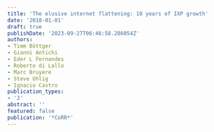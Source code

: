 ```yaml
---
title: 'The elusive internet flattening: 10 years of IXP growth'
date: '2018-01-01'
draft: true
publishDate: '2023-09-27T06:46:58.286054Z'
authors:
- Timm Böttger
- Gianni Antichi
- Eder L Fernandes
- Roberto di Lallo
- Marc Bruyere
- Steve Uhlig
- Ignacio Castro
publication_types:
- '2'
abstract: ''
featured: false
publication: '*CoRR*'
---
```



